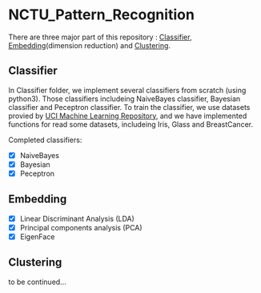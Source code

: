 # NCTU_Pattern_Recognition

There are three major part of this repository : [Classifier](#Classifier), [Embedding](#Embedding)(dimension reduction) and [Clustering](#Clustering). 

## Classifier 
In Classifier folder, we implement several classifiers from scratch (using python3).
Those classifiers includeing NaiveBayes classifier, Bayesian classifier and Peceptron classifier.
To train the classifier, we use datasets provied by [UCI Machine Learning Repository](https://archive.ics.uci.edu/ml/index.php), 
and we have implemented functions for read some datasets, includeing Iris, Glass and BreastCancer.

Completed classifiers:
- [x] NaiveBayes
- [x] Bayesian
- [x] Peceptron

## Embedding
- [x] Linear Discriminant Analysis (LDA)
- [x] Principal components analysis (PCA)
- [x] EigenFace

## Clustering 
to be continued...
